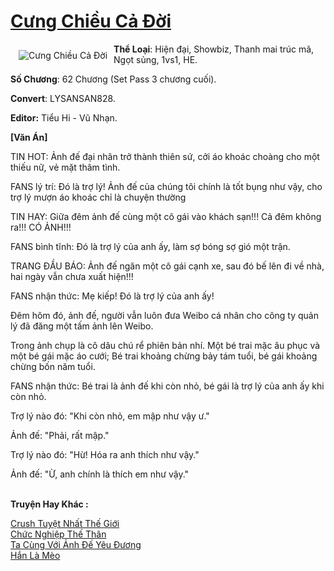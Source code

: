 <a href="https://utruyen.com/cung-chieu-ca-doi/24865/" title="Cưng Chiều Cả Đời"><h1>Cưng Chiều Cả Đời</h1></a><div style="display:table"><img align="right" style="float: left; padding: 10px;" src="https://utruyen.com/images/story/200x260/cung-chieu-ca-doi.jpg" alt="Cưng Chiều Cả Đời"><b>Thể Loại</b>: Hiện đại, Showbiz, Thanh mai trúc mã, Ngọt sủng, 1vs1, HE.<p></p><b>Số Chương</b>: 62 Chương (Set Pass 3 chương cuối).<p></p><b>Convert</b>: LYSANSAN828.<p></p><b>Editor:</b> Tiểu Hi - Vũ Nhạn.<p></p><b>[Văn Án]</b><p></p>TIN HOT: Ảnh đế đại nhân trở thành thiên sứ, cởi áo khoác choàng cho một thiếu nữ, vẻ mặt thâm tình.<p></p>FANS lý trí: Đó là trợ lý! Ảnh đế của chúng tôi chính là tốt bụng như vậy, cho trợ lý mượn áo khoác chỉ là chuyện thường<p></p>TIN HAY: Giữa đêm ảnh đế cùng một cô gái vào khách sạn!!! Cả đêm không ra!!! CÓ ẢNH!!!<p></p>FANS bình tĩnh: Đó là trợ lý của anh ấy, làm sợ bóng sợ gió một trận.<p></p>TRANG ĐẦU BÁO: Ảnh đế ngăn một cô gái cạnh xe, sau đó bế lên đi về nhà, hai ngày vẫn chưa xuất hiện!!!<p></p>FANS nhận thức: Mẹ kiếp! Đó là trợ lý của anh ấy!<p></p>Đêm hôm đó, ảnh đế, người vẫn luôn đưa Weibo cá nhân cho công ty quản lý đã đăng một tấm ảnh lên Weibo.<p></p>Trong ảnh chụp là cô dâu chú rể phiên bản nhí. Một bé trai mặc âu phục và một bé gái mặc áo cưới; Bé trai khoảng chừng bảy tám tuổi, bé gái khoảng chừng bốn năm tuổi.<p></p>FANS nhận thức: Bé trai là ảnh đế khi còn nhỏ, bé gái là trợ lý của anh ấy khi còn nhỏ.<p></p>Trợ lý nào đó: "Khi còn nhỏ, em mập như vậy ư."<p></p>Ảnh đế: "Phải, rất mập."<p></p>Trợ lý nào đó: "Hừ! Hóa ra anh thích như vậy."<p></p>Ảnh đế: "Ừ, anh chính là thích em như vậy."</div><p><br><b>Truyện Hay Khác :</b></p><a href="https://utruyen.com/crush-tuyet-nhat-the-gioi/19194/" alt="Crush Tuyệt Nhất Thế Giới">Crush Tuyệt Nhất Thế Giới</a><br/><a href="https://github.com/quanluxury/truyenhot/tree/master/truyenhay/6920/" alt="Chức Nghiệp Thế Thân">Chức Nghiệp Thế Thân</a><br/><a href="https://github.com/mlquan/truyenhay/tree/master/truyenhay/22063/" alt="Ta Cùng Với Ảnh Đế Yêu Đương">Ta Cùng Với Ảnh Đế Yêu Đương</a><br/><a href="https://github.com/quanluxury/ngontinh_sac/tree/master/truyenhay/21987/" alt="Hắn Là Mèo">Hắn Là Mèo</a><br/>